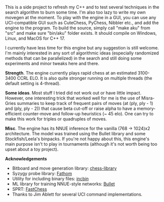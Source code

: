 This is a side project to refresh my C++ and to test several techniques in the search algorithm to burn some time. I'm also too lazy to write my own movegen at the moment. To play with the engine in a GUI, you can use any UCI-compatible GUI such as CuteChess, PyChess, Nibbler etc., and add the engine to the program. To build the source, simply call "make aku" from "src" and make sure "bin/aku" folder exists. It should compile on Windows, Linux, and MacOS for C++ 17.

I currently have less time for this engine but any suggestion is still welcome. I'm mainly interested in any sort of algorithmic ideas (especially randomized methods that can be parallelized) in the search and still doing some experiments and minor tweaks here and there.

**Strength**. The engine currently plays rapid chess at an estimated 3100-3400 CCRL ELO. It is also quite stronger running on multiple threads (the default setting is 4-thread). 

**Some ideas**. Most stuff I tried did not work out or have little impact. However, one interesting trick that worked well for me is the use of Misra-Gries summaries to keep track of frequent pairs of moves (at (ply, ply - 1) and (ply, ply - 2)) that cause beta cut-off or raise alpha to have a memory-efficient counter-move and follow-up heuristics (~ 45 elo). One can try to make this work for triples or quadruples of moves.

**Misc**. The engine has its NNUE inference for the vanilla (768 -> 1024)x2 architecture. The model was trained using the Bullet library and some Stockfish/Leela's binpacks. If you're not happy about this, this engine's main purpose isn't to play in tournaments (although it's not worth being too upset about a toy project).

**Acknowledgements**
- Bitboard and move generation library: [chess-library](https://github.com/Disservin/chess-library)
- Syzygy probe library: [Fathom](https://github.com/jdart1/Fathom)
- Utility for including binary files: [incbin](https://github.com/graphitemaster/incbin)
- ML library for training NNUE-style networks: [Bullet](https://github.com/graphitemaster/incbin)
- SPRT: [FastChess](https://github.com/Disservin/fastchess)
- Thanks to Jim Ablett for several UCI command implementations.





